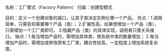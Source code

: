 名称：工厂模式（Factory Pattern）
归属：创建型模式

目的：定义一个创建对象的接口，让其子类决定实例化哪一个产品。
优点：1.调用简单，只需告知需要哪个产品（类）；
	  2.扩展性高，如果想增加一个产品（类），只需增加一个工厂类即可。
	  3.隐藏产品（类）的具体实现，调用者只需关系接口。
缺点：1.每当增加产品时，需增加具体类，使系统中类的数量增加；
	  2.每当增加产品时，需增加或修改原有工厂类，耦合性较高，一定程度上增加系统复杂度。